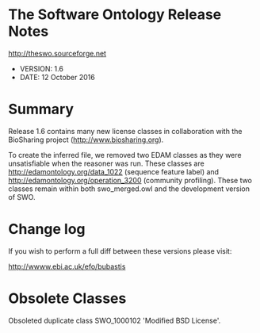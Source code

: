 # The Software Ontology Release Notes

http://theswo.sourceforge.net

* VERSION: 1.6
* DATE: 12 October 2016

# Summary

Release 1.6 contains many new license classes in collaboration with the BioSharing project (http://www.biosharing.org).

To create the inferred file, we removed two EDAM classes as they were unsatisfiable when the reasoner was run. These classes are http://edamontology.org/data_1022 (sequence feature label) and http://edamontology.org/operation_3200 (community profiling). These two classes remain within both swo_merged.owl and the development version of SWO.


# Change log

If you wish to perform a full diff between these versions please visit:

http://wwww.ebi.ac.uk/efo/bubastis


# Obsolete Classes

Obsoleted duplicate class SWO_1000102 'Modified BSD License'.




